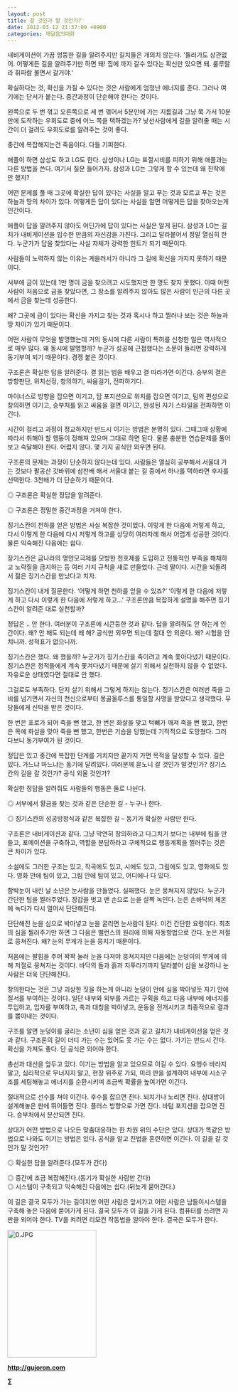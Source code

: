 ```yaml
---
layout: post
title: 갈 것인가 말 것인가?
date: 2012-03-12 21:37:09 +0900
categories: 깨달음의대화
---
```

내비게이션이 가끔 엉뚱한 길을 알려주지만 길치들은 개의치 않는다. '둘러가도 상관없어. 어떻게든 길을 알려주기만 하면 돼! 집에 까지 갈수 있다는 확신만 있으면 돼. 룰루랄라 휘파람 불면서 갈거야.' 

확실하다는 것, 확신을 가질 수 있다는 것은 사람에게 엄청난 에너지를 준다. 그러나 여기에는 단서가 붙는다. 중간과정이 단순해야 한다는 것이다. 

왼쪽으로 두 번 꺾고 오른쪽으로 세 번 꺾어서 5분만에 가는 지름길과 그냥 쭉 가서 10분만에 도착하는 우회도로 중에 어느 쪽을 택하겠는가? 낯선사람에게 길을 알려줄 때는 시간이 더 걸려도 우회도로를 알려주는 것이 좋다. 



중간에 복잡해지는건 죽음이다. 다들 기피한다.

애플이 하면 삼성도 하고 LG도 한다. 삼성이나 LG는 표절시비를 피하기 위해 애플과는 다른 방법을 쓴다. 여기서 질문 들어가자. 삼성과 LG는 그렇게 할 수 있는데 왜 진작에 안 했지? 

어떤 문제를 풀 때 그곳에 확실한 답이 있다는 사실을 알고 푸는 것과 모르고 푸는 것은 하늘과 땅의 차이가 있다. 어떻게든 답이 있다는 사실을 알면 어떻게든 답을 찾아오는게 인간이다. 

애플이 답을 알려주지 않아도 어딘가에 답이 있다는 사실은 알게 된다. 삼성과 LG는 길치가 내비게이션을 입수한 만큼의 자신감을 가진다. 그리고 달라붙어서 정말 열심히 한다. 누군가가 답을 찾았다는 사실 자체가 강력한 힌트가 되기 때문이다. 

사람들이 노력하지 않는 이유는 게을러서가 아니라 그 길에 확신을 가지지 못하기 때문이다. 

서부에 금이 있는데 1만 명이 금을 찾으려고 시도했지만 한 명도 찾지 못했다. 이때 어떤 사람이 처음으로 금을 찾았다면, 그 장소를 알려주지 않아도 많은 사람이 인근의 다른 곳에서 금을 찾는데 성공한다. 



왜? 그곳에 금이 있다는 확신을 가지고 찾는 것과 혹시나 하고 찔러나 보는 것은 하늘과 땅 차이가 있기 때문이다. 



어떤 사람이 무엇을 발명했는데 거의 동시에 다른 사람이 특허를 신청한 일은 역사적으로 매우 많다. 왜 동시에 발명할까? 누군가 성공에 근접했다는 소문이 들리면 강력하게 동기부여 되기 때문이다. 경쟁 붙은 것이다.

구조론은 확실한 답을 알려준다. 결 읽는 법을 배우고 결 따라가면 이긴다. 승부의 결은 방향판단, 위치선정, 창의하기, 싸움걸기, 전파하기다. 

마이너스로 방향을 잡으면 이기고, 탑 포지션으로 위치를 잡으면 이기고, 팀의 편성으로 창의하면 이기고, 승부처를 읽고 싸움을 걸면 이기고, 완성된 자기 스타일을 전파하면 이긴다. 

시간이 걸리고 과정이 정교하지만 반드시 이기는 방법은 분명히 있다. 그때그때 상황에 따라서 취해야 할 행동이 정해져 있으며 그대로 하면 된다. 물론 충분한 연습문제를 풀어보고 숙달해야 한다. 어렵지 않다. 몇 가지 공식만 외우면 된다. 

구조론의 문제는 과정이 단순하지 않다는데 있다. 사람들은 열심히 공부해서 서울대 가는 것보다 팔공산 갓바위에 삼천배 해서 서울대 붙는 길 중에서 하나를 택하라면 후자를 선택한다. 3천배가 더 단순하기 때문이다. 

◎ 구조론은 확실한 정답을 알려준다.

  
◎ 구조론은 정밀한 중간과정을 거쳐야 한다. 

징기스칸이 천하를 얻은 방법은 사실 복잡한 것이었다. 이렇게 한 다음에 저렇게 하고, 다시 이렇게 한 다음에 다시 저렇게 하고를 상당히 여러차례 해서 어렵게 성공한 것이다. 물론 익숙해진 다음에는 쉽다. 

장기스칸은 금나라의 맹안모극제를 모방한 천호제를 도입하고 전통적인 부족을 해체하고 노략질을 금지하는 등 여러 가지 규칙을 새로 만들었다. 근데 말이다. 시간을 되돌려서 젊은 징기스칸을 만났다고 치자. 

징기스칸이 내게 질문한다. ‘어떻게 하면 천하를 얻을 수 있죠?’ ‘이렇게 한 다음에 저렇게 하고 다시 이렇게 한 다음에 저렇게 하고...’ 구조론만큼 복잡하게 설명을 해주면 징기스칸이 알려준 대로 실천할까? 

정답은 .. 안 한다. 여러분이 구조론에 시큰둥한 것과 같다. 답을 알려줘도 안 하는게 인간이다. 왜? 안 해도 되는데 왜 해? 공식만 외우면 되는데 절대 안 외운다. 왜? 시험을 안 치니까. 성적표가 없으니까. 

징기스칸은 했다. 왜 했을까? 누군가가 징기스칸을 죽이려고 계속 쫓아다녔기 때문이다. 징기스칸은 정적들에게 계속 쫓겨다녔기 때문에 살기 위해서 실천하지 않을 수 없었다. 자유로운 상태였다면 절대로 안 했다. 

그걸로도 부족하다. 단지 살기 위해서 그렇게 하지는 않는다. 징기스칸은 여러번 죽을 고비를 넘기면서 자신의 천신으로부터 몽골울루스를 통일할 사명을 받았다고 생각했다. 무당들에게 신탁을 받은 것이다. 

한 번은 포로가 되어 죽을 뻔 했고, 한 번은 화살을 맞고 턱뼈가 깨져 죽을 뻔 했고, 한번은 목에 화살을 맞아 죽을 뻔 했고, 한번은 기습을 당했는데 기적적으로 도망쳤다. 그러다보니 동기부여가 된 것이다. 

정답은 있고 중간에 복잡한 단계를 거치지만 끝가지 가면 목적을 달성할 수 있다. 길은 있다. 가느냐 마느냐는 동기에 달려있다. 여러분께 묻노니 갈 것인가 말것인가? 징기스칸의 길을 갈 것인가? 공식 외울 것인가? 

확실한 정답을 알려줘도 사람들의 행동은 둘로 나뉜다. 

◎ 서부에서 황금을 찾는 것과 같은 단순한 길 - 누구나 한다. 

  
◎ 징기스칸의 성공방정식과 같은 복잡한 길 – 동기가 확실한 사람만 한다. 

구조론은 내비게이션과 같다. 그냥 막연히 창의하라고 다그치기 보다는 내부에 팀을 만들고, 포메이션을 구축하고, 역할을 분담하라고 구체적으로 행동계획을 찔러주는 것은 큰 차이가 있다. 

소설에도 그러한 구조는 있고, 작곡에도 있고, 시에도 있고, 그림에도 있고, 영화에도 있다. 영화 안에 팀이 있고, 그림 안에 팀이 있고, 어디에나 다 있다. 

함박눈이 내린 날 소년은 눈사람을 만들었다. 실패했다. 눈은 뭉쳐지지 않았다. 누군가 간단한 팁을 찔러주었다. 장갑을 벗고 맨 손으로 눈을 살짝 녹인다. 눈은 손바닥의 체온에 녹다가 다시 얼어서 단단해진다. 

단단해진 눈을 심으로 박아넣고 눈을 굴리면 눈사람이 된다. 이건 간단한 요령이다. 최초의 심을 찔러주기만 하면 그 다음은 밸런스의 원리에 의해 자동항법으로 간다. 눈은 저절로 뭉쳐진다. 왜? 눈의 무게가 눈을 뭉치기 때문이다. 

처음에는 팔힘을 주어 꽉꽉 눌러 눈을 다져야 뭉쳐지지만 다음에는 눈덩이의 무게에 의해 저절로 뭉쳐지는 것이다. 바닥의 돌과 흙과 지푸라기까지 달라붙어 심을 보강하니 눈사람은 더욱 단단해진다. 

창의한다는 것은 그냥 괴상한 짓을 하는게 아니라 눈덩이 안에 심을 박아넣듯 자기 안에 질서를 부여하는 것이다. 일단 내부와 외부를 가르는 구획을 하고 다음 내부에 에너지를 투입하고, 입자를 부여하고, 축과 대칭을 박아넣고, 운동을 전개시키고 최종적으로 결과를 뽑아내는 것이다. 

구조를 알면 눈덩이를 굴리는 소년이 심을 얻은 것과 같고 길치가 내비게이션을 얻은 것과 같다. 구조론의 길이 더디 가는 수는 있어도 못 가는 수는 없다. 가기는 반드시 간다. 확신을 가져도 좋다. 단 공식은 외어야 한다. 

총선과 대선을 앞두고 있다. 이기는 방법을 알고 있으므로 이길 수 있다. 요행수 바라지 말고, 심리적으로 무너지지 말고, 현장 위주로 가되, 미리 판을 설계하여 내부에 시소구조를 세팅해놓고 에너지를 순환시키며 조금씩 확률을 높여가면 이긴다. 

절대적으로 선수를 쳐야 이긴다. 후수를 잡으면 진다. 되치기나 노리면 진다. 상대방이 설계해놓은 판에 뛰어들면 진다. 플러스 방향으로 가면 진다. 바텀 포지션을 잡으면 진다. 승부처에서 분산되면 진다. 

상대가 어떤 방법으로 나오든 맞춤대응하는 한 차원 위의 수단은 있다. 상대가 똑같은 방법으로 나와도 이기는 방법은 있다. 공식을 알고 진법을 훈련하면 이긴다. 이 길을 갈 것인가 말 것인가? 

◎ 확실한 답을 알려준다.(모두가 간다)

  
◎ 중간에 조금 복잡해진다.(동기가 확실한 사람만 간다)  
◎ 시스템이 구축되고 익숙해진 다음에는 쉽다.(뒤늦게 묻어간다.) 



이 길은 결국 모두가 가는 길이지만 어떤 사람은 앞서가고 어떤 사람은 남들이시스템을 구축해 놓은 다음에 묻어가게 된다. 결국 모두가 이 길을 가게 된다. 컴퓨터를 쓰려면 자판을 외어야 한다. TV를 켜려면 리모컨 작동법을 알아야 한다. 결국은 모두가 한다.

























<a href="?mid=book_minus&act=dispBoardWrite" target="_self"><img alt="0.JPG" src="assets/attach/images/198/668/222/0.JPG" width="200" height="287" /> </a>


  






**http://gujoron.com**  


**∑**
